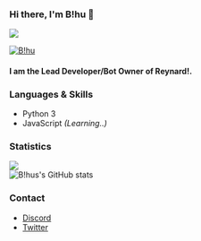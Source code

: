 ### Hi there, I'm B!hu 👋

![](https://komarev.com/ghpvc/?username=fallnx) <br/>
<a href="https://discord.gg/yrvnwu557g"><p><img align="center" src="https://discord.c99.nl/widget/theme-2/776224618516054036.png" alt="B!hu"/></a>
#### I am the Lead Developer/Bot Owner of Reynard!.


### Languages & Skills

- Python 3 
- JavaScript *(Learning..)*

### Statistics

![](https://github-readme-stats.vercel.app/api?username=Blhu185&count_private=true&show_icons=true&theme=tokyonight) <br/>
![B!hus's GitHub stats](https://github-readme-stats.vercel.app/api?username=anuraghazra&count_private=true)


### Contact

- [Discord](https://discord.com/users/776224618516054036)
- [Twitter](https://twitter.com/ManagerBlhu)
